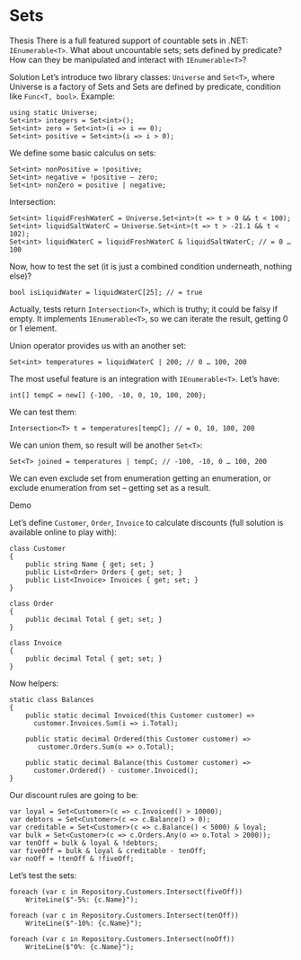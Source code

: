 # Sets

Thesis
There is a full featured support of countable sets in .NET: `IEnumerable<T>`. What about uncountable sets; sets defined by predicate? How can they be manipulated and interact with `IEnumerable<T>`?

Solution
Let’s introduce two library classes: `Universe` and `Set<T>`, where Universe is a factory of Sets and Sets are defined by predicate, condition like `Func<T, bool>`. Example:

    using static Universe; 
    Set<int> integers = Set<int>(); 
    Set<int> zero = Set<int>(i => i == 0); 
    Set<int> positive = Set<int>(i => i > 0);

We define some basic calculus on sets:

    Set<int> nonPositive = !positive;
    Set<int> negative = !positive – zero;
    Set<int> nonZero = positive | negative;

Intersection:

    Set<int> liquidFreshWaterC = Universe.Set<int>(t => t > 0 && t < 100);
    Set<int> liquidSaltWaterC = Universe.Set<int>(t => t > -21.1 && t < 102);
    Set<int> liquidWaterC = liquidFreshWaterC & liquidSaltWaterC; // = 0 … 100

Now, how to test the set (it is just a combined condition underneath, nothing else)? 

    bool isLiquidWater = liquidWaterC[25]; // = true

Actually, tests return `Intersection<T>`, which is truthy; it could be falsy if empty. It implements `IEnumerable<T>`, so we can iterate the result, getting 0 or 1 element.

Union operator provides us with an another set:

    Set<int> temperatures = liquidWaterC | 200; // 0 … 100, 200

The most useful feature is an integration with `IEnumerable<T>`. Let’s have:

    int[] tempC = new[] {-100, -10, 0, 10, 100, 200};

We can test them:

    Intersection<T> t = temperatures[tempC]; // = 0, 10, 100, 200

We can union them, so result will be another `Set<T>`:

    Set<T> joined = temperatures | tempC; // -100, -10, 0 … 100, 200

We can even exclude set from enumeration getting an enumeration, or exclude enumeration from set – getting set as a result.

Demo
 

Let’s define `Customer`, `Order`, `Invoice` to calculate discounts (full solution is available online to play with):

    class Customer
    {
        public string Name { get; set; }
        public List<Order> Orders { get; set; }
        public List<Invoice> Invoices { get; set; }
    }

    class Order
    {
        public decimal Total { get; set; }
    }

    class Invoice
    {
        public decimal Total { get; set; }
    } 

Now helpers:

    static class Balances
    {
        public static decimal Invoiced(this Customer customer) =>
          customer.Invoices.Sum(i => i.Total);

        public static decimal Ordered(this Customer customer) =>
           customer.Orders.Sum(o => o.Total);

        public static decimal Balance(this Customer customer) =>
          customer.Ordered() - customer.Invoiced();
    }

Our discount rules are going to be:

    var loyal = Set<Customer>(с => с.Invoiced() > 10000);
    var debtors = Set<Customer>(c => c.Balance() > 0);
    var creditable = Set<Customer>(c => c.Balance() < 5000) & loyal;
    var bulk = Set<Customer>(c => c.Orders.Any(o => o.Total > 2000));
    var tenOff = bulk & loyal & !debtors;
    var fiveOff = bulk & loyal & creditable - tenOff;
    var noOff = !tenOff & !fiveOff;

Let’s test the sets:

    foreach (var c in Repository.Customers.Intersect(fiveOff))
        WriteLine($"-5%: {c.Name}");

    foreach (var c in Repository.Customers.Intersect(tenOff))
        WriteLine($"-10%: {c.Name}");

    foreach (var c in Repository.Customers.Intersect(noOff))
        WriteLine($"0%: {c.Name}");
